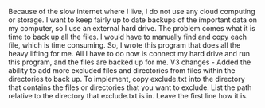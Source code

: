Because of the slow internet where I live, I do not use any cloud computing or storage. I want to keep fairly up to date backups of the important data on my computer, so I use an external hard drive. The problem comes what it is time to back up all the files. I would have to manually find and copy each file, which is time consuming. So, I wrote this program that does all the heavy lifting for me. All I have to do now is connect my hard drive and run this program, and the files are backed up for me.
V3 changes - Added the ability to add more excluded files and directories from files within the directories to back up. To implement, copy exclude.txt into the directory that contains the files or directories that you want to exclude. List the path relative to the directory that exclude.txt is in. Leave the first line how it is.
